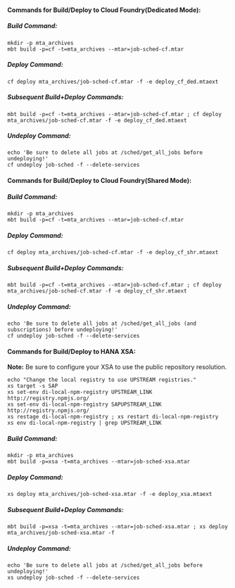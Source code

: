 #### Commands for Build/Deploy to Cloud Foundry(Dedicated Mode):

##### Build Command:
```
mkdir -p mta_archives
mbt build -p=cf -t=mta_archives --mtar=job-sched-cf.mtar
```
##### Deploy Command:
```
cf deploy mta_archives/job-sched-cf.mtar -f -e deploy_cf_ded.mtaext
```
##### Subsequent Build+Deploy Commands:
```
mbt build -p=cf -t=mta_archives --mtar=job-sched-cf.mtar ; cf deploy mta_archives/job-sched-cf.mtar -f -e deploy_cf_ded.mtaext
```
##### Undeploy Command:
```
echo 'Be sure to delete all jobs at /sched/get_all_jobs before undeploying!'
cf undeploy job-sched -f --delete-services
```

#### Commands for Build/Deploy to Cloud Foundry(Shared Mode):

##### Build Command:
```
mkdir -p mta_archives
mbt build -p=cf -t=mta_archives --mtar=job-sched-cf.mtar
```
##### Deploy Command:
```
cf deploy mta_archives/job-sched-cf.mtar -f -e deploy_cf_shr.mtaext
```
##### Subsequent Build+Deploy Commands:
```
mbt build -p=cf -t=mta_archives --mtar=job-sched-cf.mtar ; cf deploy mta_archives/job-sched-cf.mtar -f -e deploy_cf_shr.mtaext
```
##### Undeploy Command:
```
echo 'Be sure to delete all jobs at /sched/get_all_jobs (and subscriptions) before undeploying!'
cf undeploy job-sched -f --delete-services
```

#### Commands for Build/Deploy to HANA XSA:
**Note:** Be sure to configure your XSA to use the public repository resolution.
```
echo "Change the local registry to use UPSTREAM registries."
xs target -s SAP
xs set-env di-local-npm-registry UPSTREAM_LINK http://registry.npmjs.org/
xs set-env di-local-npm-registry SAPUPSTREAM_LINK http://registry.npmjs.org/
xs restage di-local-npm-registry ; xs restart di-local-npm-registry
xs env di-local-npm-registry | grep UPSTREAM_LINK
```

##### Build Command:
```
mkdir -p mta_archives
mbt build -p=xsa -t=mta_archives --mtar=job-sched-xsa.mtar
```
##### Deploy Command:
```
xs deploy mta_archives/job-sched-xsa.mtar -f -e deploy_xsa.mtaext
```

##### Subsequent Build+Deploy Commands:
```
mbt build -p=xsa -t=mta_archives --mtar=job-sched-xsa.mtar ; xs deploy mta_archives/job-sched-xsa.mtar -f
```

##### Undeploy Command:
```
echo 'Be sure to delete all jobs at /sched/get_all_jobs before undeploying!'
xs undeploy job-sched -f --delete-services
```
